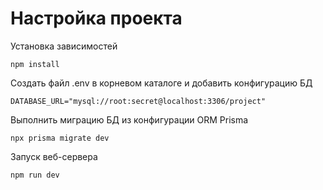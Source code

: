 # Настройка проекта

Установка зависимостей

    npm install

Создать файл .env в корневом каталоге и добавить конфигурацию БД

    DATABASE_URL="mysql://root:secret@localhost:3306/project"

Выполнить миграцию БД из конфигурации ORM Prisma

    npx prisma migrate dev

Запуск веб-сервера

    npm run dev